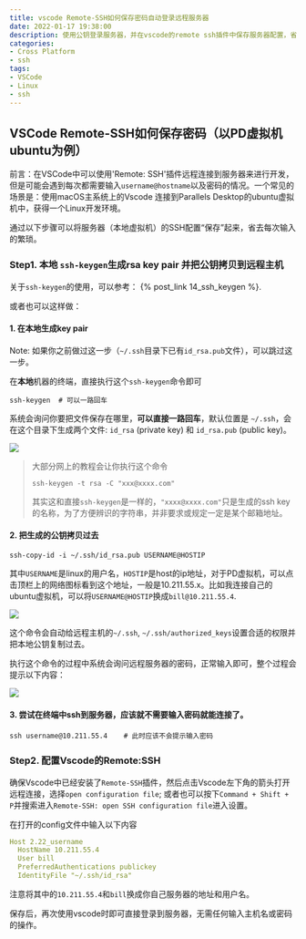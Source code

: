 ```yaml
---
title: vscode Remote-SSH如何保存密码自动登录远程服务器
date: 2022-01-17 19:38:00
description: 使用公钥登录服务器，并在vscode的remote ssh插件中保存服务器配置，省去每次连接服务器需要输入密码的麻烦
categories: 
- Cross Platform
- ssh
tags:
- VSCode
- Linux
- ssh
---
```




## VSCode Remote-SSH如何保存密码（以PD虚拟机ubuntu为例）

前言：在VSCode中可以使用'Remote: SSH'插件远程连接到服务器来进行开发，但是可能会遇到每次都需要输入`username@hostname`以及密码的情况。一个常见的场景是：使用macOS主系统上的Vscode 连接到Parallels Desktop的ubuntu虚拟机中，获得一个Linux开发环境。

通过以下步骤可以将服务器（本地虚拟机）的SSH配置“保存”起来，省去每次输入的繁琐。



### Step1. 本地 `ssh-keygen`生成rsa key pair 并把公钥拷贝到远程主机

关于`ssh-keygen`的使用，可以参考： {% post_link 14_ssh_keygen %}.

或者也可以这样做：

#### 1. 在本地生成key pair

Note: 如果你之前做过这一步（`~/.ssh`目录下已有`id_rsa.pub`文件），可以跳过这一步。

在**本地**机器的终端，直接执行这个`ssh-keygen`命令即可

```shell
ssh-keygen  # 可以一路回车
```

系统会询问你要把文件保存在哪里，**可以直接一路回车**，默认位置是 `~/.ssh`，会在这个目录下生成两个文件: `id_rsa` (private key) 和 `id_rsa.pub` (public key)。

![](14_ssh_keygen/ssh-keygen运行效果.png)


> 大部分网上的教程会让你执行这个命令
>
> ```shell
> ssh-keygen -t rsa -C "xxx@xxxx.com"
> ```
>
> 其实这和直接`ssh-keygen`是一样的，`"xxxx@xxxx.com"`只是生成的ssh key的名称，为了方便辨识的字符串，并非要求或规定一定是某个邮箱地址。
>



#### 2. 把生成的公钥拷贝过去

```shell
ssh-copy-id -i ~/.ssh/id_rsa.pub USERNAME@HOSTIP 
```

其中`USERNAME`是linux的用户名，`HOSTIP`是host的ip地址，对于PD虚拟机，可以点击顶栏上的网络图标看到这个地址，一般是10.211.55.x。比如我连接自己的ubuntu虚拟机，可以将`USERNAME@HOSTIP`换成`bill@10.211.55.4`.

![](12_vscode_remote_passwd/shot1.png)

这个命令会自动给远程主机的`~/.ssh`, `~/.ssh/authorized_keys`设置合适的权限并把本地公钥复制过去。

执行这个命令的过程中系统会询问远程服务器的密码，正常输入即可，整个过程会提示以下内容：

![](14_ssh_keygen/ssh-copy-id运行效果.png)

#### 3. 尝试在终端中ssh到服务器，应该就不需要输入密码就能连接了。

```shell
ssh username@10.211.55.4    # 此时应该不会提示输入密码
```



### Step2. 配置Vscode的Remote:SSH

确保Vscode中已经安装了`Remote-SSH`插件，然后点击Vscode左下角的箭头打开远程连接，选择`open configuration file`; 或者也可以按下`Command + Shift + P`并搜索进入`Remote-SSH: open SSH configuration file`进入设置。

在打开的config文件中输入以下内容

```yml
Host 2.22_username
  HostName 10.211.55.4
  User bill
  PreferredAuthentications publickey
  IdentityFile "~/.ssh/id_rsa"
```

注意将其中的`10.211.55.4`和`bill`换成你自己服务器的地址和用户名。

保存后，再次使用vscode时即可直接登录到服务器，无需任何输入主机名或密码的操作。
